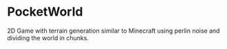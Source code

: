 # PocketWorld
2D Game with terrain generation similar to Minecraft using perlin noise and dividing the world in chunks.
